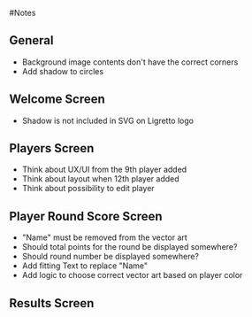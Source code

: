 #Notes

## General
- Background image contents don't have the correct corners
- Add shadow to circles

## Welcome Screen
- Shadow is not included in SVG on Ligretto logo

## Players Screen
- Think about UX/UI from the 9th player added 
- Think about layout when 12th player added
- Think about possibility to edit player

## Player Round Score Screen
- "Name" must be removed from the vector art
- Should total points for the round be displayed somewhere?
- Should round number be displayed somewhere?
- Add fitting Text to replace "Name"
- Add logic to choose correct vector art based on player color

## Results Screen
